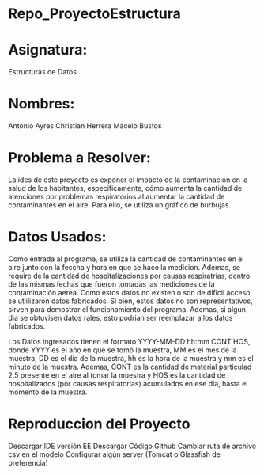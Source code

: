 # Repo_ProyectoEstructura

# Asignatura:
Estructuras de Datos

# Nombres:
Antonio Ayres
Christian Herrera
Macelo Bustos

# Problema a Resolver:
La ides de este proyecto es exponer el impacto de la contaminación en la salud de los habitantes, específicamente, cómo aumenta la cantidad de atenciones por problemas respiratorios al aumentar la cantidad de contaminantes en el aire. Para ello, se utiliza un gráfico de burbujas.

# Datos Usados:
Como entrada al programa, se utiliza la cantidad de contaminantes en el aire junto con la feccha y hora en que se hace la medicion. Ademas, se require de la cantidad de hospitalizaciones por causas respiratrias, dentro de las mismas fechas que fueron tomadas las mediciones de la contaminación aerea. Como estos datos no existen o son de dificil acceso, se utiilizaron datos fabricados. Si bien, estos datos no son representativos, sirven para demostrar el funcionamiento del programa. Ademas, si algun dia se obtuvisen datos rales, esto podrian ser reemplazar a los datos fabricados.

Los Datos ingresados tienen el formato YYYY-MM-DD hh:mm CONT HOS, donde YYYY es el año en que se tomó la muestra, MM es el mes de la muestra, DD es el día de la muestra, hh es la hora de la muestra y mm es el minuto de la muestra. Ademas, CONT es la cantidad de material particulad 2.5 presente en el aire al tomar la muestra y HOS es la cantidad de hospitalizados (por causas respiratorias) acumulados en ese dia, hasta el momento de la muestra.

# Reproduccion del Proyecto

Descargar IDE versión EE
Descargar Código Github
Cambiar ruta de archivo csv en el modelo
Configurar algún server (Tomcat o Glassfish de preferencia)


